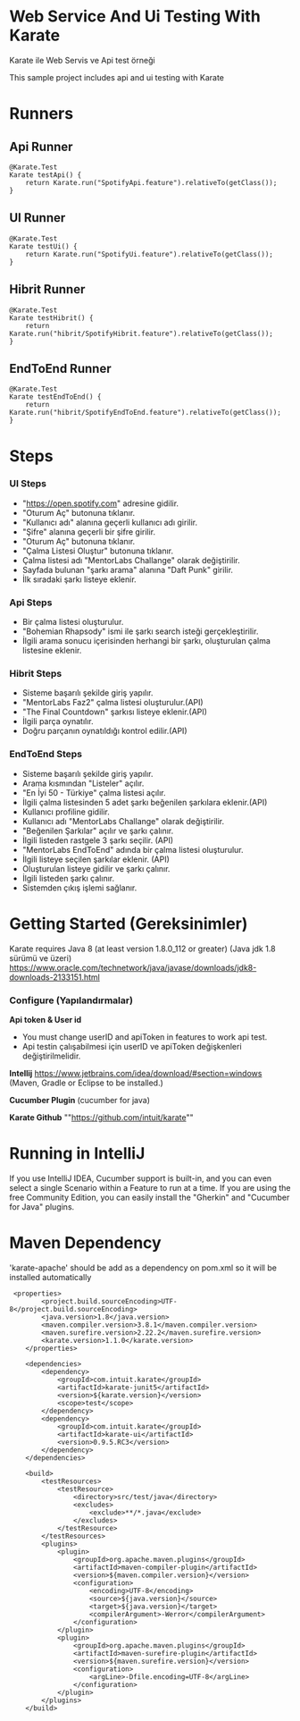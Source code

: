 # Web Service And Ui Testing With Karate
Karate ile Web Servis ve Api test örneği

This sample project includes api and ui testing with Karate
# Runners
## Api Runner
    @Karate.Test
    Karate testApi() {
        return Karate.run("SpotifyApi.feature").relativeTo(getClass());
    }
## UI Runner
    @Karate.Test
    Karate testUi() {
        return Karate.run("SpotifyUi.feature").relativeTo(getClass());
    }
## Hibrit Runner
    @Karate.Test
    Karate testHibrit() {
        return Karate.run("hibrit/SpotifyHibrit.feature").relativeTo(getClass());
    }
## EndToEnd Runner
    @Karate.Test
    Karate testEndToEnd() {
        return Karate.run("hibrit/SpotifyEndToEnd.feature").relativeTo(getClass());
    }

# Steps
### UI Steps
 * "https://open.spotify.com" adresine gidilir.
 * "Oturum Aç" butonuna tıklanır.
 * "Kullanıcı adı" alanına geçerli kullanıcı adı girilir.
 * "Şifre" alanına geçerli bir şifre girilir.
 * "Oturum Aç" butonuna tıklanır.
 * "Çalma Listesi Oluştur" butonuna tıklanır.
 * Çalma listesi adı "MentorLabs Challange" olarak değiştirilir.
 * Sayfada bulunan "şarkı arama" alanına "Daft Punk" girilir.
 * İlk sıradaki şarkı listeye eklenir.

### Api Steps
* Bir çalma listesi oluşturulur.
* "Bohemian Rhapsody" ismi ile şarkı search isteği gerçekleştirilir.
* İlgili arama sonucu içerisinden herhangi bir şarkı, oluşturulan çalma listesine eklenir.

### Hibrit Steps
* Sisteme başarılı şekilde giriş yapılır.
* "MentorLabs Faz2" çalma listesi oluşturulur.(API)
* "The Final Countdown" şarkısı listeye eklenir.(API)
* İlgili parça oynatılır.
* Doğru parçanın oynatıldığı kontrol edilir.(API)

### EndToEnd Steps
* Sisteme başarılı şekilde giriş yapılır.
* Arama kısmından "Listeler" açılır.
* "En İyi 50 - Türkiye" çalma listesi açılır.
* İlgili çalma listesinden 5 adet şarkı beğenilen şarkılara eklenir.(API)
* Kullanıcı profiline gidilir.
* Kullanıcı adı "MentorLabs Challange" olarak değiştirilir.
* "Beğenilen Şarkılar" açılır ve şarkı çalınır.
* İlgili listeden rastgele 3 şarkı seçilir. (API)
* "MentorLabs EndToEnd" adında bir çalma listesi oluşturulur.
* İlgili listeye seçilen şarkılar eklenir. (API)
* Oluşturulan listeye gidilir ve şarkı çalınır.
* İlgili listeden şarkı çalınır.
* Sistemden çıkış işlemi sağlanır. 


# Getting Started (Gereksinimler) 
Karate requires Java 8 (at least version 1.8.0_112 or greater) (Java jdk 1.8 sürümü ve üzeri)
https://www.oracle.com/technetwork/java/javase/downloads/jdk8-downloads-2133151.html

### Configure (Yapılandırmalar)
**Api token & User id**
* You must change userID and apiToken in features to work api test.
* Api testin çalışabilmesi için userID ve apiToken değişkenleri değiştirilmelidir.

**Intellij**
https://www.jetbrains.com/idea/download/#section=windows (Maven, Gradle or Eclipse to be installed.)

**Cucumber Plugin**
(cucumber for java)

**Karate Github**
""https://github.com/intuit/karate""


# Running in IntelliJ
If you use IntelliJ IDEA, Cucumber support is built-in, and you can even select a single Scenario within a Feature to run at a time.
If you are using the free Community Edition, you can easily install the "Gherkin" and "Cucumber for Java" plugins.

# Maven Dependency
'karate-apache' should be add as a dependency on pom.xml so it will be installed automatically
```
 <properties>
        <project.build.sourceEncoding>UTF-8</project.build.sourceEncoding>
        <java.version>1.8</java.version>
        <maven.compiler.version>3.8.1</maven.compiler.version>
        <maven.surefire.version>2.22.2</maven.surefire.version>
        <karate.version>1.1.0</karate.version>
    </properties>

    <dependencies>
        <dependency>
            <groupId>com.intuit.karate</groupId>
            <artifactId>karate-junit5</artifactId>
            <version>${karate.version}</version>
            <scope>test</scope>
        </dependency>
        <dependency>
            <groupId>com.intuit.karate</groupId>
            <artifactId>karate-ui</artifactId>
            <version>0.9.5.RC3</version>
        </dependency>
    </dependencies>

    <build>
        <testResources>
            <testResource>
                <directory>src/test/java</directory>
                <excludes>
                    <exclude>**/*.java</exclude>
                </excludes>
            </testResource>
        </testResources>
        <plugins>
            <plugin>
                <groupId>org.apache.maven.plugins</groupId>
                <artifactId>maven-compiler-plugin</artifactId>
                <version>${maven.compiler.version}</version>
                <configuration>
                    <encoding>UTF-8</encoding>
                    <source>${java.version}</source>
                    <target>${java.version}</target>
                    <compilerArgument>-Werror</compilerArgument>
                </configuration>
            </plugin>
            <plugin>
                <groupId>org.apache.maven.plugins</groupId>
                <artifactId>maven-surefire-plugin</artifactId>
                <version>${maven.surefire.version}</version>
                <configuration>
                    <argLine>-Dfile.encoding=UTF-8</argLine>
                </configuration>
            </plugin>
        </plugins>
    </build>

```

